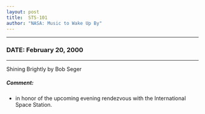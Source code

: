 ```yaml
---
layout: post
title:  STS-101
author: "NASA: Music to Wake Up By"
---
```


----
### DATE: February 20, 2000
----
Shining Brightly by Bob Seger

##### Comment:
* in honor of the upcoming evening rendezvous with the International Space Station.
